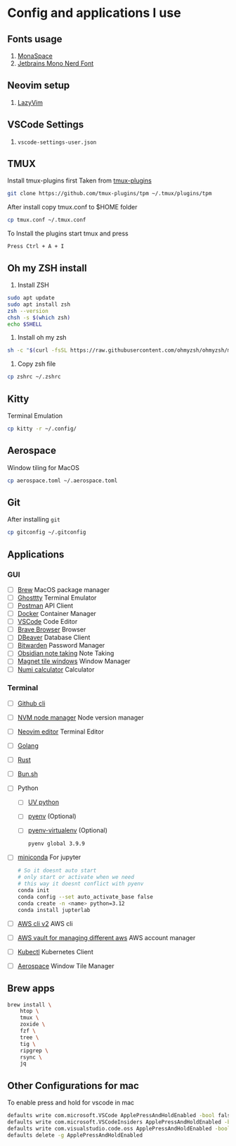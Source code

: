 # Config and applications I use

## Fonts usage

1. [MonaSpace](https://monaspace.githubnext.com/)
2. [Jetbrains Mono Nerd Font](/fonts/)

## Neovim setup

1. [LazyVim](https://www.lazyvim.org/)

## VSCode Settings

1. `vscode-settings-user.json`

## TMUX

Install tmux-plugins first
Taken from [tmux-plugins](https://github.com/tmux-plugins/tpm)

```bash
git clone https://github.com/tmux-plugins/tpm ~/.tmux/plugins/tpm
```

After install copy tmux.conf to $HOME folder

```bash
cp tmux.conf ~/.tmux.conf
```

To Install the plugins start tmux and press

`Press Ctrl + A + I`

## Oh my ZSH install

1. Install ZSH

```bash
sudo apt update
sudo apt install zsh
zsh --version
chsh -s $(which zsh)
echo $SHELL
```

1. Install oh my zsh

```bash
sh -c "$(curl -fsSL https://raw.githubusercontent.com/ohmyzsh/ohmyzsh/master/tools/install.sh)"
```

1. Copy zsh file

```bash
cp zshrc ~/.zshrc
```

## Kitty

Terminal Emulation

```bash
cp kitty -r ~/.config/
```

## Aerospace

Window tiling for MacOS

```bash
cp aerospace.toml ~/.aerospace.toml
```

## Git

After installing `git`

```bash
cp gitconfig ~/.gitconfig
```

## Applications

### GUI

- [ ] [Brew](https://brew.sh/) MacOS package manager
- [ ] [Ghosttty](https://github.com/ghostty-org/ghostty) Terminal Emulator
- [ ] [Postman](https://www.postman.com/) API Client
- [ ] [Docker](https://www.docker.com/get-started/) Container Manager
- [ ] [VSCode](https://code.visualstudio.com/) Code Editor
- [ ] [Brave Browser](https://brave.com/) Browser
- [ ] [DBeaver](https://dbeaver.io/) Database Client
- [ ] [Bitwarden](https://bitwarden.com/) Password Manager
- [ ] [Obsidian note taking](https://obsidian.md/) Note Taking
- [ ] [Magnet tile windows](https://apps.apple.com/us/app/magnet/id441258766?mt=12) Window Manager
- [ ] [Numi calculator](https://numi.app/) Calculator

### Terminal

- [ ] [Github cli](https://cli.github.com/)
- [ ] [NVM node manager](https://github.com/nvm-sh/nvm) Node version manager
- [ ] [Neovim editor](https://neovim.io/) Terminal Editor
- [ ] [Golang](https://go.dev/)
- [ ] [Rust](https://doc.rust-lang.org/cargo/getting-started/installation.html)
- [ ] [Bun.sh](https://bun.sh/)
- [ ] Python

  - [ ] [UV python](https://github.com/astral-sh/uv)
  - [ ] [pyenv](https://github.com/pyenv/pyenv) (Optional)
  - [ ] [pyenv-virtualenv](https://github.com/pyenv/pyenv-virtualenv) (Optional)

    ```bash
    pyenv global 3.9.9
    ```

- [ ] [miniconda](https://docs.anaconda.com/free/miniconda/index.html) For jupyter

  ```bash
  # So it doesnt auto start
  # only start or activate when we need
  # this way it doesnt conflict with pyenv
  conda init
  conda config --set auto_activate_base false
  conda create -n <name> python=3.12
  conda install jupterlab
  ```

- [ ] [AWS cli v2](https://docs.aws.amazon.com/cli/latest/userguide/getting-started-install.html) AWS cli
- [ ] [AWS vault for managing different aws](https://github.com/99designs/aws-vault) AWS account manager
- [ ] [Kubectl](https://kubernetes.io/docs/tasks/tools/#kubectl) Kubernetes Client
- [ ] [Aerospace](https://github.com/nikitabobko/AeroSpace) Window Tile Manager

## Brew apps

```bash
brew install \
    htop \
    tmux \
    zoxide \
    fzf \
    tree \
    tig \
    ripgrep \
    rsync \
    jq
```

## Other Configurations for mac

To enable press and hold for vscode in mac

```bash
defaults write com.microsoft.VSCode ApplePressAndHoldEnabled -bool false         # For VS Code
defaults write com.microsoft.VSCodeInsiders ApplePressAndHoldEnabled -bool false # For VS Code Insider
defaults write com.visualstudio.code.oss ApplePressAndHoldEnabled -bool false    # For VS Codium
defaults delete -g ApplePressAndHoldEnabled
```
